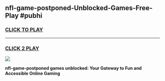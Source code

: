 
## nfl-game-postponed-Unblocked-Games-Free-Play #pubhi
<h3>
<a href="https://us.freeplayer.one?title=nfl-game-postponed&ref=9M">CLICK TO PLAY</a></h3>
<hr>

<h3>
<a href="https://us.freeplayer.one?title=nfl-game-postponed&ref=9M">CLICK 2 PLAY</a>
  
</h3>

<a href="https://us.freeplayer.one?title=nfl-game-postponed&ref=9M"><img src="https://clearcache.store/games.png"></a>


**nfl-game-postponed games unblocked: Your Gateway to Fun and Accessible Online Gaming**
